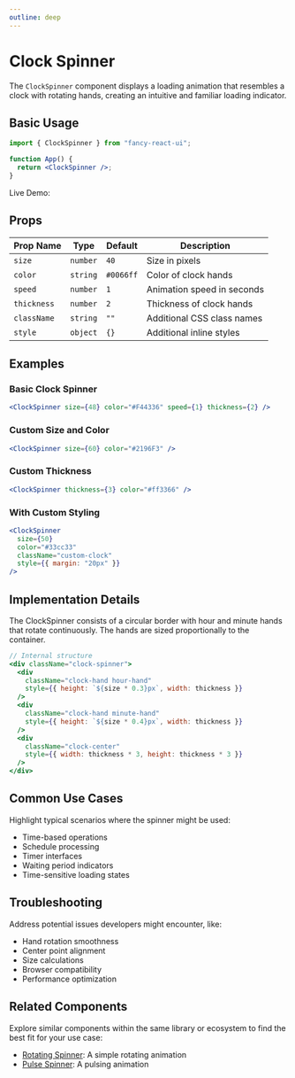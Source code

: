 ```yaml
---
outline: deep
---
```


# Clock Spinner

The `ClockSpinner` component displays a loading animation that resembles a clock with rotating hands, creating an intuitive and familiar loading indicator.

## Basic Usage

```jsx
import { ClockSpinner } from "fancy-react-ui";

function App() {
  return <ClockSpinner />;
}
```

Live Demo:

<ClockWrapper />

## Props

| Prop Name   | Type     | Default   | Description                |
| ----------- | -------- | --------- | -------------------------- |
| `size`      | `number` | `40`      | Size in pixels             |
| `color`     | `string` | `#0066ff` | Color of clock hands       |
| `speed`     | `number` | `1`       | Animation speed in seconds |
| `thickness` | `number` | `2`       | Thickness of clock hands   |
| `className` | `string` | `""`      | Additional CSS class names |
| `style`     | `object` | `{}`      | Additional inline styles   |

## Examples

### Basic Clock Spinner

```jsx
<ClockSpinner size={48} color="#F44336" speed={1} thickness={2} />
```

### Custom Size and Color

```jsx
<ClockSpinner size={60} color="#2196F3" />
```

### Custom Thickness

```jsx
<ClockSpinner thickness={3} color="#ff3366" />
```

### With Custom Styling

```jsx
<ClockSpinner
  size={50}
  color="#33cc33"
  className="custom-clock"
  style={{ margin: "20px" }}
/>
```

## Implementation Details

The ClockSpinner consists of a circular border with hour and minute hands that rotate continuously. The hands are sized proportionally to the container.

```jsx
// Internal structure
<div className="clock-spinner">
  <div
    className="clock-hand hour-hand"
    style={{ height: `${size * 0.3}px`, width: thickness }}
  />
  <div
    className="clock-hand minute-hand"
    style={{ height: `${size * 0.4}px`, width: thickness }}
  />
  <div
    className="clock-center"
    style={{ width: thickness * 3, height: thickness * 3 }}
  />
</div>
```

## Common Use Cases

Highlight typical scenarios where the spinner might be used:

- Time-based operations
- Schedule processing
- Timer interfaces
- Waiting period indicators
- Time-sensitive loading states

## Troubleshooting

Address potential issues developers might encounter, like:

- Hand rotation smoothness
- Center point alignment
- Size calculations
- Browser compatibility
- Performance optimization

## Related Components

Explore similar components within the same library or ecosystem to find the best fit for your use case:

- [Rotating Spinner](/loaders/rotating-spinner.html): A simple rotating animation
- [Pulse Spinner](/loaders/pulse-spinner.html): A pulsing animation
